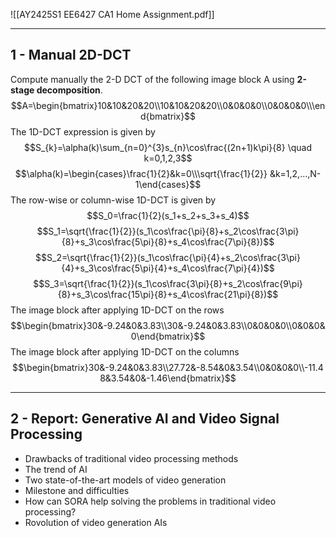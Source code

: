 ![[AY2425S1 EE6427 CA1 Home Assignment.pdf]]

---
## 1 - Manual 2D-DCT

Compute manually the 2-D DCT of the following image block A using **2-stage decomposition**.
$$A=\begin{bmatrix}10&10&20&20\\10&10&20&20\\0&0&0&0\\0&0&0&0\\\end{bmatrix}$$
The 1D-DCT expression is given by
$$S_{k}=\alpha(k)\sum_{n=0}^{3}s_{n}\cos\frac{(2n+1)k\pi}{8} \quad k=0,1,2,3$$
$$\alpha(k)=\begin{cases}\frac{1}{2}&k=0\\\sqrt{\frac{1}{2}} &k=1,2,...,N-1\end{cases}$$
The row-wise or column-wise 1D-DCT is given by
$$S_0=\frac{1}{2}(s_1+s_2+s_3+s_4)$$
$$S_1=\sqrt{\frac{1}{2}}(s_1\cos\frac{\pi}{8}+s_2\cos\frac{3\pi}{8}+s_3\cos\frac{5\pi}{8}+s_4\cos\frac{7\pi}{8})$$
$$S_2=\sqrt{\frac{1}{2}}(s_1\cos\frac{\pi}{4}+s_2\cos\frac{3\pi}{4}+s_3\cos\frac{5\pi}{4}+s_4\cos\frac{7\pi}{4})$$
$$S_3=\sqrt{\frac{1}{2}}(s_1\cos\frac{3\pi}{8}+s_2\cos\frac{9\pi}{8}+s_3\cos\frac{15\pi}{8}+s_4\cos\frac{21\pi}{8})$$
The image block after applying 1D-DCT on the rows
$$\begin{bmatrix}30&-9.24&0&3.83\\30&-9.24&0&3.83\\0&0&0&0\\0&0&0&0\end{bmatrix}$$
The image block after applying 1D-DCT on the columns
$$\begin{bmatrix}30&-9.24&0&3.83\\27.72&-8.54&0&3.54\\0&0&0&0\\-11.48&3.54&0&-1.46\end{bmatrix}$$


---
## 2 - Report: Generative AI and Video Signal Processing

+ Drawbacks of traditional video processing methods
+ The trend of AI
+ Two state-of-the-art models of video generation
+ Milestone and difficulties
+ How can SORA help solving the problems in traditional video processing?
+ Rovolution of video generation AIs